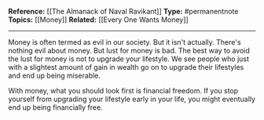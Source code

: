 
**Reference:** [[The Almanack of Naval Ravikant]]
**Type:** #permanentnote 
**Topics:** [[Money]]
**Related:** [[Every One Wants Money]]

----
Money is often termed as evil in our society. But it isn't actually.  There's nothing evil about money. But lust for money is bad. The best way to avoid the lust for money is not to upgrade your lifestyle.
We see people who just with a slightest amount of gain in wealth go on to upgrade their lifestyles and end up being miserable. 

With money, what you should look first is financial freedom. If you stop yourself from upgrading your lifestyle early in your life, you might eventually end up being financially free.
